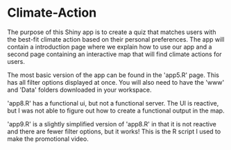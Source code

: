 # Climate-Action

The purpose of this Shiny app is to create a quiz that matches users with the best-fit climate action based on their personal preferences. The app will contain a 
introduction page where we explain how to use our app and a second page containing an interactive map that will find climate actions for users.

The most basic version of the app can be found in the 'app5.R' page. This has all filter options displayed at once. You will also need to have the 'www' and 'Data' folders downloaded in your workspace. 

'app8.R' has a functional ui, but not a functional server. The UI is reactive, but I was not able to figure out how to create a functional output in the map.

'app9.R' is a slightly simplified version of 'app8.R' in that it is not reactive and there are fewer filter options, but it works! This is the R script I used to make the promotional video. 
